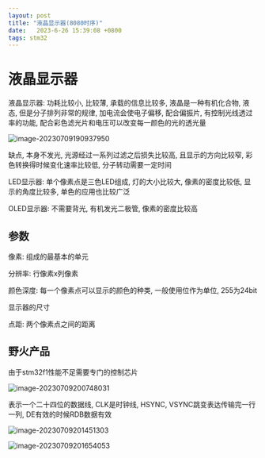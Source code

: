 ```yaml
---
layout: post
title: "液晶显示器(8080时序)" 
date:   2023-6-26 15:39:08 +0800
tags: stm32  
---
```


# 液晶显示器

液晶显示器: 功耗比较小, 比较薄, 承载的信息比较多, 液晶是一种有机化合物, 液态, 但是分子排列非常的规律, 加电流会使电子偏移, 配合偏振片, 有控制光线透过率的功能, 配合彩色滤光片和电压可以改变每一颜色的光的透光量

![image-20230709190937950](E:\a学习\笔记\img\image-20230709190937950.png)

缺点, 本身不发光, 光源经过一系列过滤之后损失比较高, 且显示的方向比较窄, 彩色转换得时候变化速率比较低, 分子转动需要一定时间

LED显示器: 单个像素点是三色LED组成, 灯的大小比较大, 像素的密度比较低, 显示的角度比较多, 单色的应用也比较广泛

OLED显示器: 不需要背光, 有机发光二极管, 像素的密度比较高

## 参数

像素: 组成的最基本的单元

分辨率: 行像素x列像素

颜色深度: 每一个像素点可以显示的颜色的种类, 一般使用位作为单位, 255为24bit

显示器的尺寸

点距: 两个像素点之间的距离

## 野火产品

由于stm32f1性能不足需要专门的控制芯片

![image-20230709200748031](E:\a学习\笔记\img\image-20230709200748031.png)

表示一个二十四位的数据线, CLK是时钟线, HSYNC, VSYNC跳变表达传输完一行一列, DE有效的时候RDB数据有效

![image-20230709201451303](E:\a学习\笔记\img\image-20230709201451303.png)

![image-20230709201654053](E:\a学习\笔记\img\image-20230709201654053.png)

















